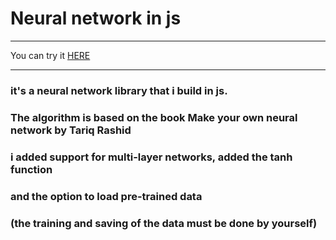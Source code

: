 # Neural network in js

----

You can try it [HERE](https://neural-net-js.herokuapp.com/)

----

### it's a neural network library that i build in js.
### The algorithm is based on the book Make your own neural network by Tariq Rashid
### i added support for multi-layer networks, added the tanh function
### and the option to load pre-trained data
### (the training and saving of the data must be done by yourself)
